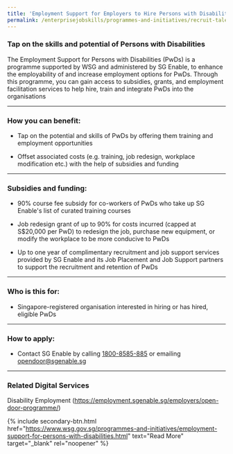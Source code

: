 ```yaml
---
title: 'Employment Support for Employers to Hire Persons with Disabilities'
permalink: /enterprisejobskills/programmes-and-initiatives/recruit-talent/employment-support-for-employers-to-hire-persons-with-disabilities/
---
```


### Tap on the skills and potential of Persons with Disabilities

The Employment Support for Persons with Disabilities (PwDs) is a programme supported by WSG and administered by SG Enable, to enhance the employability of and increase employment options for PwDs. Through this programme, you can gain access to subsidies, grants, and employment facilitation services to help hire, train and integrate PwDs into the organisations

---

### How you can benefit:

- Tap on the potential and skills of PwDs by offering them training and employment opportunities

- Offset associated costs (e.g. training, job redesign, workplace modification etc.) with the help of subsidies and funding

---

### Subsidies and funding:

- 90% course fee subsidy for co-workers of PwDs who take up SG Enable's list of curated training courses

- Job redesign grant of up to 90% for costs incurred (capped at S$20,000 per PwD) to redesign the job, purchase new equipment, or modify the workplace to be more conducive to PwDs

- Up to one year of complimentary recruitment and job support services provided by SG Enable and its Job Placement and Job Support partners to support the recruitment and retention of PwDs

---

### Who is this for:

- Singapore-registered organisation interested in hiring or has hired, eligible PwDs

---

### How to apply:

- Contact SG Enable by calling [1800-8585-885](tel:18008585885) or emailing [opendoor@sgenable.sg](mailto:opendoor@sgenable.sg)

---

### Related Digital Services

Disability Employment (https://employment.sgenable.sg/employers/open-door-programme/)

{% include secondary-btn.html href="https://www.wsg.gov.sg/programmes-and-initiatives/employment-support-for-persons-with-disabilities.html" text="Read More" target="_blank" rel="noopener" %}

<script src="/jquery/jquery.min.js"></script>
<script src="/jquery/resize-tables.js"></script>
